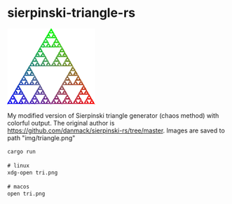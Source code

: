# sierpinski-triangle-rs

![Sierpinski Triangle](img/low_res_colorful_triangle.png "Sierpinski Triangle PNG")

My modified version of Sierpinski triangle generator (chaos method) with colorful output.
The original author is https://github.com/danmack/sierpinski-rs/tree/master.
Images are saved to path "img/triangle.png"

````
cargo run

# linux
xdg-open tri.png

# macos
open tri.png
````
